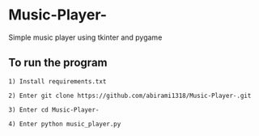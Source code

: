 # Music-Player-
Simple music player using tkinter and pygame
## To run the program
    
    1) Install requirements.txt
    
    2) Enter git clone https://github.com/abirami1318/Music-Player-.git
    
    3) Enter cd Music-Player-
    
    4) Enter python music_player.py
